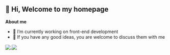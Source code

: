 ## 👋 Hi, Welcome to my homepage 
**About me**
- 🧱 I’m currently working on front-end development
- 🍻 If you have any good ideas, you are welcome to discuss them with me

<a href="https://github.com/later-zc">
  <img align="center" src="https://github-readme-stats.vercel.app/api?username=later-zc&show_icons=true&theme=shadow_blue&count_private=true" />
</a>
<a href="https://github.com/later-zc">
  <img align="center" src="https://github-readme-stats.vercel.app/api/top-langs/?username=later-zc&theme=buefy&layout=compact" />
</a>

<!--
**later-zc/later-zc** is a ✨ _special_ ✨ repository because its `README.md` (this file) appears on your GitHub profile.

Here are some ideas to get you started:

- 🔭 I’m currently working on Web development
- 🌱 I’m currently learning Vue, React and Node
- 👯 I’m looking to collaborate on ...
- 🤔 I’m looking for help with ...
- 💬 Ask me about ...
- 📫 How to reach me: ...
- 😄 Pronouns: ...
- ⚡ Fun fact: ...
-->
